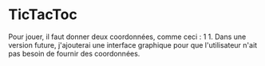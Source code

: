 # TicTacToc
Pour jouer, il faut donner deux coordonnées, comme ceci : 1 1.
Dans une version future, j'ajouterai une interface graphique pour que l'utilisateur n'ait pas besoin de fournir des coordonnées.
